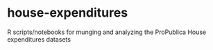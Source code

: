 # house-expenditures
R scripts/notebooks for munging and analyzing the ProPublica House expenditures datasets
